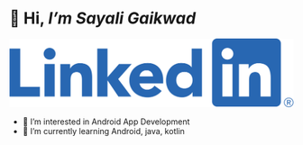 # 👋 Hi, *I’m Sayali Gaikwad*

[![LinkedIn Logo](LI-Logo.png)](https://www.linkedin.com/in/sayali-gaikwad-897b5580)


- 👀 I’m interested in Android App Development
- 🌱 I’m currently learning Android, java, kotlin


<!---
EvolvingLearner/EvolvingLearner is a ✨ special ✨ repository because its `README.md` (this file) appears on your GitHub profile.
You can click the Preview link to take a look at your changes.
--->

